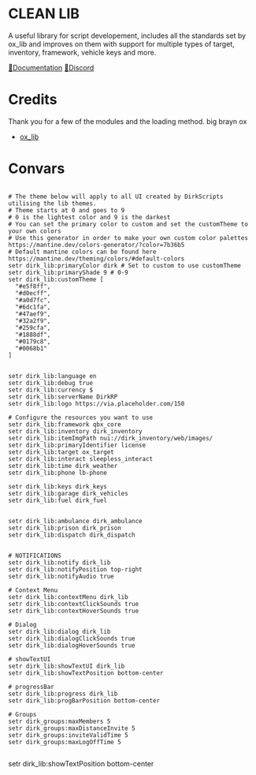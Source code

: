 
# CLEAN LIB
A useful library for script developement, includes all the standards set by ox_lib and improves on them with support for multiple types of target, inventory, framework, vehicle keys and more. 

[📖Documentation](https://docs.dirkscripts.com/resources/dirk-lib)
[🦜Discord](discord.gg/dirkscripts)
# Credits 
Thank you for a few of the modules and the loading method. big brayn ox
  - [ox_lib](https://github.com/overextended/ox_lib)
# Convars
```properties

# The theme below will apply to all UI created by DirkScripts utilising the lib themes. 
# Theme starts at 0 and goes to 9 
# 0 is the lightest color and 9 is the darkest
# You can set the primary color to custom and set the customTheme to your own colors
# Use this generator in order to make your own custom color palettes https://mantine.dev/colors-generator/?color=7b36b5 
# Default mantine colors can be found here https://mantine.dev/theming/colors/#default-colors
setr dirk_lib:primaryColor dirk # Set to custom to use customTheme
setr dirk_lib:primaryShade 9 # 0-9
setr dirk_lib:customTheme [
  "#e5f8ff",
  "#d0ecff",
  "#a0d7fc",
  "#6dc1fa",
  "#47aef9",
  "#32a2f9",
  "#259cfa",
  "#1888df",
  "#0179c8",
  "#0068b1"
]


setr dirk_lib:language en
setr dirk_lib:debug true
setr dirk_lib:currency $
setr dirk_lib:serverName DirkRP
setr dirk_lib:logo https://via.placeholder.com/150

# Configure the resources you want to use
setr dirk_lib:framework qbx_core
setr dirk_lib:inventory dirk_inventory
setr dirk_lib:itemImgPath nui://dirk_inventory/web/images/
setr dirk_lib:primaryIdentifier license
setr dirk_lib:target ox_target
setr dirk_lib:interact sleepless_interact
setr dirk_lib:time dirk_weather
setr dirk_lib:phone lb-phone

setr dirk_lib:keys dirk_keys
setr dirk_lib:garage dirk_vehicles
setr dirk_lib:fuel dirk_fuel


setr dirk_lib:ambulance dirk_ambulance
setr dirk_lib:prison dirk_prison
setr dirk_lib:dispatch dirk_dispatch


# NOTIFICATIONS
setr dirk_lib:notify dirk_lib
setr dirk_lib:notifyPosition top-right
setr dirk_lib:notifyAudio true

# Context Menu 
setr dirk_lib:contextMenu dirk_lib
setr dirk_lib:contextClickSounds true
setr dirk_lib:contextHoverSounds true

# Dialog
setr dirk_lib:dialog dirk_lib
setr dirk_lib:dialogClickSounds true
setr dirk_lib:dialogHoverSounds true

# showTextUI 
setr dirk_lib:showTextUI dirk_lib
setr dirk_lib:showTextPosition bottom-center

# progressBar 
setr dirk_lib:progress dirk_lib
setr dirk_lib:progBarPosition bottom-center

# Groups 
setr dirk_groups:maxMembers 5
setr dirk_groups:maxDistanceInvite 5
setr dirk_groups:inviteValidTime 5
setr dirk_groups:maxLogOffTime 5


```









setr dirk_lib:showTextPosition bottom-center


